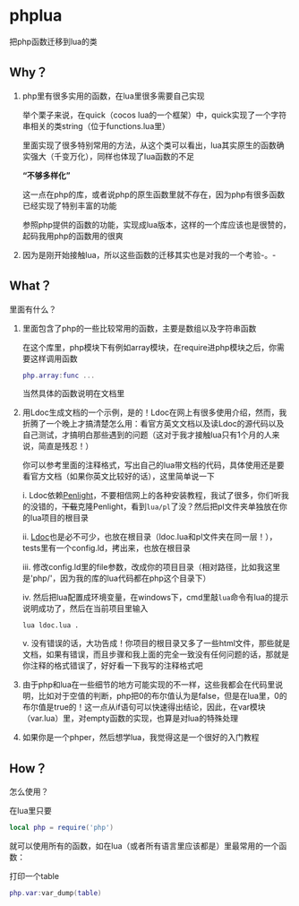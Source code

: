 # phplua

把php函数迁移到lua的类

## Why？

1. php里有很多实用的函数，在lua里很多需要自己实现

    举个栗子来说，在quick（cocos lua的一个框架）中，quick实现了一个字符串相关的类string（位于functions.lua里）

    里面实现了很多特别常用的方法，从这个类可以看出，lua其实原生的函数确实强大（千变万化），同样也体现了lua函数的不足

    **“不够多样化”**

    这一点在php的库，或者说php的原生函数里就不存在，因为php有很多函数已经实现了特别丰富的功能

    参照php提供的函数的功能，实现成lua版本，这样的一个库应该也是很赞的，起码我用php的函数用的很爽

2. 因为是刚开始接触lua，所以这些函数的迁移其实也是对我的一个考验-。-

## What？

里面有什么？

1. 里面包含了php的一些比较常用的函数，主要是数组以及字符串函数

    在这个库里，php模块下有例如array模块，在require进php模块之后，你需要这样调用函数

    ```lua
    php.array:func ...
    ```

    当然具体的函数说明在文档里

2. 用Ldoc生成文档的一个示例，是的！Ldoc在网上有很多使用介绍，然而，我折腾了一个晚上才搞清楚怎么用：看官方英文文档以及读Ldoc的源代码以及自己测试，才搞明白那些遇到的问题（这对于我才接触lua只有1个月的人来说，简直是残忍！）

    你可以参考里面的注释格式，写出自己的lua带文档的代码，具体使用还是要看官方文档（如果你英文比较好的话），这里简单说一下

    i. Ldoc依赖[Penlight](https://github.com/stevedonovan/Penlight)，不要相信网上的各种安装教程，我试了很多，你们听我的没错的，<del>下载</del>克隆Penlight，看到`lua/pl`了没？然后把pl文件夹单独放在你的lua项目的根目录

    ii. [Ldoc](https://github.com/stevedonovan/ldoc)也是必不可少，也放在根目录（ldoc.lua和pl文件夹在同一层！），tests里有一个config.ld，拷出来，也放在根目录

    iii. 修改config.ld里的file参数，改成你的项目目录（相对路径，比如我这里是'php/'，因为我的库的lua代码都在php这个目录下）

    iv. 然后把lua配置成环境变量，在windows下，cmd里敲`lua`命令有lua的提示说明成功了，然后在当前项目里输入

    ```
    lua ldoc.lua .
    ```

    v. 没有错误的话，大功告成！你项目的根目录又多了一些html文件，那些就是文档，如果有错误，而且步骤和我上面的完全一致没有任何问题的话，那就是你注释的格式错误了，好好看一下我写的注释格式吧

4. 由于php和lua在一些细节的地方可能实现的不一样，这些我都会在代码里说明，比如对于空值的判断，php把0的布尔值认为是false，但是在lua里，0的布尔值是true的！这一点从if语句可以快速得出结论，因此，在var模块（var.lua）里，对empty函数的实现，也算是对lua的特殊处理

5. 如果你是一个phper，然后想学lua，我觉得这是一个很好的入门教程

## How？

怎么使用？

在lua里只要

```lua
local php = require('php')
```

就可以使用所有的函数，如在lua（或者所有语言里应该都是）里最常用的一个函数：

打印一个table

```lua
php.var:var_dump(table)
```


